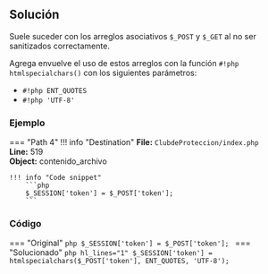 ## Solución

Suele suceder con los arreglos asociativos `$_POST` y `$_GET` al no ser sanitizados correctamente.

Agrega envuelve el uso de estos arreglos con la función `#!php htmlspecialchars()` con los siguientes parámetros:

- `#!php ENT_QUOTES`
- `#!php 'UTF-8'`


### Ejemplo

=== "Path 4"
    !!! info "Destination"
        **File:** `ClubdeProteccion/index.php`
        <br>
        **Line:** 519
        <br>
        **Object:** contenido_archivo

    !!! info "Code snippet"
        ```php
        $_SESSION['token'] = $_POST['token'];
        ```

### Código

=== "Original"
    ```php
    $_SESSION['token'] = $_POST['token'];
    ```
=== "Solucionado"
    ```php hl_lines="1"
    $_SESSION['token'] = htmlspecialchars($_POST['token'], ENT_QUOTES, 'UTF-8');
    ```
